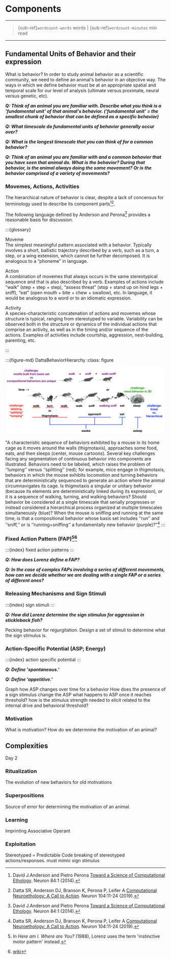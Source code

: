 # Components

<hr>

> {sub-ref}`wordcount-words` words | {sub-ref}`wordcount-minutes` min read

<hr>

## Fundamental Units of Behavior and their expression

What is behavior? In order to study animal behavior as a scientific community, we need to define an animal's behavior in an objective way. The ways in which we define behavior must be at an appropriate spatial and temporal scale for our level of analysis (ultimate versus proximate, neural versus genetic, etc).

***Q: Think of an animal you are familiar with. Describe what you think is a 'fundamental unit' of that animal's behavior. ('fundamental unit' = the smallest chunk of behavior that can be defined as a specific behavior)***

***Q: What timescale do fundamental units of behavior generally occur over?***

***Q: What is the longest timescale that you can think of for a common behavior?***

***Q: Think of an animal you are familiar with and a common behavior that you have seen that animal do. What is the behavior? During that behavior, is the animal always doing the same movement? Or is the behavior comprised of a variety of movements?***

### Movemes, Actions, Activities

The hierarchical nature of behavior is clear, despite a lack of concensus for terminology used to describe its component parts[^AndersonPerona2014][^Datta2019].

[^AndersonPerona2014]: David J.Anderson and Pietro Perona [Toward a Science of Computational Ethology](https://doi.org/10.1016/j.neuron.2014.09.005). Neuron 84:1 (2014).

[^Datta2019]: Datta SR, Anderson DJ, Branson K, Perona P, Leifer A [Computational Neuroethology: A Call to Action](https://doi.org/10.1016/j.neuron.2019.09.038). Neuron 104:11-24 (2019). 

The following language defined by Anderson and Perona[^AndersonPerona2014] provides a reasonable basis for  discussion. 

:::{glossary}

Moveme  
	The simplest meaningful pattern associated with a behavior. Typically involves a short, ballistic trajectory described by a verb, such as a turn, a step, or a wing extension, which cannot be further decomposed. It is analogous to a “phoneme” in language.

Action  
	A combination of movemes that always occurs in the same stereotypical sequence and that is also described by a verb. Examples of actions include “walk” (step + step + step), “assess threat” (stop + stand up on hind legs + sniff), “eat” (open mouth + bite + chew + swallow), etc. In language, it would be analogous to a word or to an idiomatic expression.

Activity  
	A species-characteristic concatenation of actions and movemes whose structure is typical, ranging from stereotyped to variable. Variability can be observed both in the structure or dynamics of the individual actions that comprise an activity, as well as in the timing and/or sequence of the actions. Examples of activities include courtship, aggression, nest-building, parenting, etc.

:::

:::{figure-md} DattaBehaviorHierarchy
:class: figure

<img src="/images/Datta_2019-ChallengesOfDefiningBehavior.png" alt="fishy" class="bg-primary mb-1" width="700px">

"A characteristic sequence of behaviors exhibited by a mouse in its home cage as it moves around the walls (thigmotaxis), approaches some food, eats, and then sleeps (center, mouse cartoons). Several key challenges facing any segmentation of continuous behavior into components are illustrated. Behaviors need to be labeled, which raises the problem of ‘‘lumping’’ versus ‘‘splitting’’ (red); for example, mice engage in thigmotaxis, behaviors in which the mouse exhibits locomotion and turning behaviors that are deterministically sequenced to generate an action where the animal circumnavigates its cage. Is thigmotaxis a singular or unitary behavior (because its elements are deterministically linked during its expression), or it is a sequence of walking, turning, and walking behaviors? Should behavior be considered at a single timescale that serially progresses or instead considered a hierarchical process organized at multiple timescales simultaneously (blue)? When the mouse is sniffing and running at the same time, is that a compositional behavior whose basis set includes ‘‘run’’ and ‘‘sniff,’’ or is ‘‘running+sniffing’’ a fundamentally new behavior (purple)?"[^Datta2019]
:::

### Fixed Action Pattern (FAP)[^instinctive-motor-pattern][^fap]

[^instinctive-motor-pattern]: In *Here am I. Where are You?* (1988), Lorenz uses the term 'instinctive motor pattern' instead.

[^fap]: [wiki](https://en.wikipedia.org/wiki/Fixed_action_pattern)

:::{index} fixed action patterns
:::

***Q: How does Lorenz define a FAP?***

***Q: In the case of complex FAPs involving a series of different movements, how can we decide whether we are dealing with a single FAP or a series of different ones?***

### Releasing Mechanisms and Sign Stimuli

:::{index} sign stimuli
:::

***Q: How did Lorenz determine the sign stimulus for aggression in stickleback fish?***

Pecking behavior for regurgitation.
Design a set of stimuli to determine what the sign stimulus is. 


### Action-Specific Potential (ASP; Energy)

:::{index} action specific potential
:::

***Q: Define 'spontaneous.'***

***Q: Define 'appetitive.'***


Graph how ASP changes over time for a behavior
How does the presence of a sign stimulus change the ASP
what happens to ASP once it reaches threshold?
how is the stimulus strength needed to elicit related to the internal drive and behavioral threshold?

### Motivation

What is motivation? How do we determnine the motivation of an animal?

## Complexities

Day 2

### Ritualization

The evolution of new behaviors for old motivations

### Superpositions

Source of error for determining the motivation of an animal. 

### Learning

Imprinting 
Associative
Operant


### Exploitation

Stereotyped = Predictable
Code breaking of stereotyped actions/responses. must mimic sign stimulus



